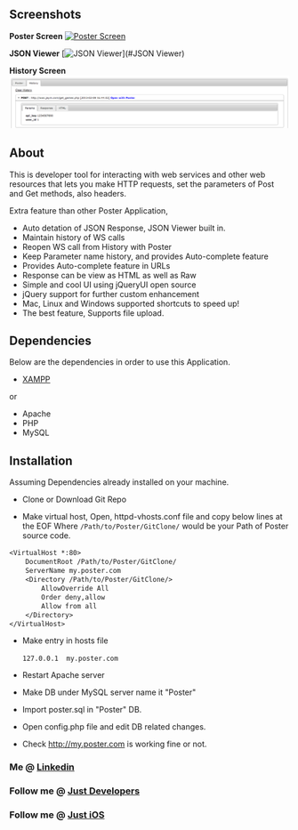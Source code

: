 Screenshots
------------
**Poster Screen**
[![Poster Screen](https://raw.github.com/jay2503/Poster/master/Screenshots/Poster.png)](#Poster)

**JSON Viewer**
[![JSON Viewer](https://raw.github.com/jay2503/Poster/master/Screenshots/JsonViewer.png)](#JSON Viewer)

**History Screen**
[![History Screen](https://github.com/jay2503/Poster/raw/master/Screenshots/History.png)](#History)


About
-----------
This is developer tool for interacting with web services and other web resources that lets you make HTTP requests, set the parameters of Post and Get methods, also headers. 

Extra feature than other Poster Application,
- Auto detation of JSON Response, JSON Viewer built in.
- Maintain history of WS calls
- Reopen WS call from History with Poster
- Keep Parameter name history, and provides Auto-complete feature
- Provides Auto-complete feature in URLs
- Response can be view as HTML as well as Raw
- Simple and cool UI using jQueryUI open source
- jQuery support for further custom enhancement
- Mac, Linux and Windows supported shortcuts to speed up!
- The best feature, Supports file upload.


Dependencies
-----------
Below are the dependencies in order to use this Application.
- [XAMPP][xmp] 

or

- Apache
- PHP
- MySQL
 
Installation
------------

Assuming Dependencies already installed on your machine.

- Clone or Download Git Repo 

- Make virtual host,
Open, httpd-vhosts.conf file and copy below lines at the EOF
Where `/Path/to/Poster/GitClone/` would be your Path of Poster source code.
	
```
<VirtualHost *:80>
	DocumentRoot /Path/to/Poster/GitClone/
	ServerName my.poster.com
	<Directory /Path/to/Poster/GitClone/>
		AllowOverride All
		Order deny,allow
		Allow from all
	</Directory>
</VirtualHost>
```

- Make entry in hosts file

	`127.0.0.1	my.poster.com`
	
- Restart Apache server	
- Make DB under MySQL server name it "Poster"
- Import poster.sql in "Poster" DB.
- Open config.php file and edit DB related changes.
- Check http://my.poster.com is working fine or not.


### Me @ [Linkedin][link]
### Follow me @ [Just Developers][jfb]
### Follow me @ [Just iOS][iosfb]

[xmp]: http://sourceforge.net/projects/xampp/
[jfb]: http://www.facebook.com/JustDevelopers
[iosfb]: http://www.facebook.com/TheiOSOnly
[link]: http://www.linkedin.com/pub/jay-mehta/21/934/ab2